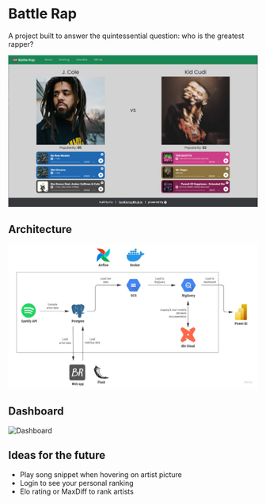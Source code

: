 # Battle Rap

A project built to answer the quintessential question: who is the greatest rapper?

![Demo](https://github.com/fuwilliam/battle-rap/blob/main/images/demo.png)

## Architecture

![Architecture](https://github.com/fuwilliam/battle-rap/blob/main/images/architecture.jpg)

## Dashboard

![Dashboard]()

## Ideas for the future

- Play song snippet when hovering on artist picture
- Login to see your personal ranking
- Elo rating or MaxDiff to rank artists
